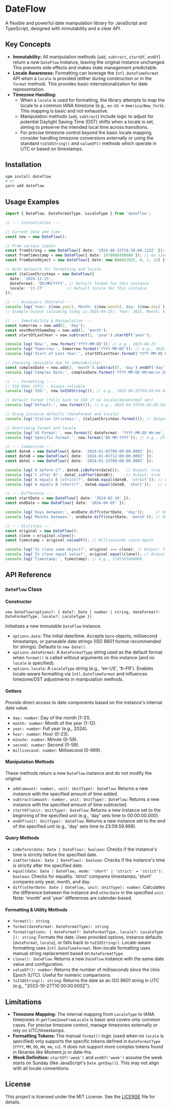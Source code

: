 # DateFlow

A flexible and powerful date manipulation library for JavaScript and TypeScript, designed with immutability and a clear API.

## Key Concepts

*   **Immutability:** All manipulation methods (`add`, `subtract`, `startOf`, `endOf`) return a *new* `DateFlow` instance, leaving the original instance unchanged. This prevents side effects and makes state management predictable.
*   **Locale Awareness:** Formatting can leverage the `Intl.DateTimeFormat` API when a `locale` is provided (either during construction or in the `format` method). This provides basic internationalization for date representation.
*   **Timezone Handling:**
    *   When a `locale` is used for formatting, the library attempts to map the locale to a common IANA timezone (e.g., `en-US` -> `America/New_York`). This mapping is basic and not exhaustive.
    *   Manipulation methods (`add`, `subtract`) include logic to adjust for potential Daylight Saving Time (DST) shifts when a locale is set, aiming to preserve the intended local time across transitions.
    *   For precise timezone control beyond the basic locale mapping, consider handling timezone conversions externally or using the standard `toISOString()` and `valueOf()` methods which operate in UTC or based on timestamps.

## Installation

```bash
npm install dateflow
# or
yarn add dateflow
```

## Usage Examples

```typescript
import { DateFlow, DateFormatType, LocaleType } from 'dateflow';

// --- Instantiation ---

// Current date and time
const now = new DateFlow();

// From various inputs
const fromString = new DateFlow({ date: '2024-08-15T10:30:00.123Z' });
const fromTimestamp = new DateFlow({ date: 1678886400000 }); // ms since epoch
const fromDateObject = new DateFlow({ date: new Date(2025, 0, 1, 12) }); // Jan 1, 2025, 12:00 local

// With defaults for formatting and locale
const italianChristmas = new DateFlow({
  date: '2024-12-25',
  dateFormat: 'DD/MM/YYYY', // Default format for this instance
  locale: 'it-IT'          // Default locale for this instance
});

// --- Accessors (Getters) ---
console.log(`Year: ${now.year}, Month: ${now.month}, Day: ${now.day}`);
// Example Output (assuming today is 2025-04-25): Year: 2025, Month: 4, Day: 25

// --- Immutability & Manipulation ---
const tomorrow = now.add(1, 'day');
const nextMonthSameDay = now.add(1, 'month');
const startOfLastYear = now.subtract(1, 'year').startOf('year');

console.log('Now:', now.format('YYYY-MM-DD')); // e.g., 2025-04-25
console.log('Tomorrow:', tomorrow.format('YYYY-MM-DD')); // e.g., 2025-04-26
console.log('Start of Last Year:', startOfLastYear.format('YYYY-MM-DD HH:mm:ss')); // e.g., 2024-01-01 00:00:00

// Chaining (possible due to immutability)
const complexDate = now.add(3, 'month').subtract(5, 'day').endOf('day');
console.log('Complex Date:', complexDate.format('YYYY-MM-DD HH:mm:ss.SSS')); // e.g., 2025-07-20 23:59:59.999

// --- Formatting ---
// ISO 8601 (UTC) - Always reliable
console.log('ISO:', now.toISOString()); // e.g., 2025-04-25TXX:XX:XX.XXXZ

// Default format (falls back to ISO if no locale/dateFormat set)
console.log('Default:', now.format()); // e.g., 2025-04-25TXX:XX:XX.XXXZ

// Using instance defaults (dateFormat and locale)
console.log('Italian Christmas:', italianChristmas.format()); // Output: 25/12/2024

// Overriding format and locale
console.log('US Format:', now.format({ dateFormat: 'YYYY-MM-DD HH:mm', locale: 'en-US' })); // e.g., 2025-04-25 10:00 (Time depends on NY time)
console.log('Specific Format:', now.format('DD-MM-YYYY')); // e.g., 25-04-2025

// --- Comparison ---
const dateA = new DateFlow({ date: '2024-01-01T00:00:00.000Z' });
const dateB = new DateFlow({ date: '2024-01-01T12:00:00.000Z' });
const dateC = new DateFlow({ date: '2024-01-15T00:00:00.000Z' });

console.log('A before C?', dateA.isBefore(dateC));   // Output: true
console.log('C after B?', dateC.isAfter(dateB));     // Output: true
console.log('A equals B (strict)?', dateA.equal(dateB, 'strict')); // Output: false
console.log('A equals B (short)?', dateA.equal(dateB, 'short'));   // Output: true (same day)

// --- Difference ---
const startDate = new DateFlow({ date: '2024-02-10' });
const endDate = new DateFlow({ date: '2024-04-05' });

console.log('Days between:', endDate.diff(startDate, 'day'));     // Output: 55
console.log('Months between:', endDate.diff(startDate, 'month')); // Output: 2 (April - February)

// --- Utilities ---
const original = new DateFlow();
const clone = original.clone();
const timestamp = original.valueOf(); // Milliseconds since epoch

console.log('Is clone same object?', original === clone); // Output: false
console.log('Is clone equal value?', original.equal(clone)); // Output: true
console.log('Timestamp:', timestamp); // e.g., 1745565600000
```

## API Reference

### `DateFlow` Class

#### Constructor

`new DateFlow(options?: { date?: Date | number | string, dateFormat?: DateFormatType, locale?: LocaleType })`

Initializes a new immutable `DateFlow` instance.

*   `options.date`: The initial date/time. Accepts `Date` objects, millisecond timestamps, or parseable date strings (ISO 8601 format recommended for strings). Defaults to `new Date()`.
*   `options.dateFormat`: A `DateFormatType` string used as the default format when `format()` is called without arguments on this instance (and no `locale` is specified).
*   `options.locale`: A `LocaleType` string (e.g., 'en-US', 'fr-FR'). Enables locale-aware formatting via `Intl.DateTimeFormat` and influences timezone/DST adjustments in manipulation methods.

#### Getters

Provide direct access to date components based on the instance's internal date value.

*   `day: number`: Day of the month (1-31).
*   `month: number`: Month of the year (1-12).
*   `year: number`: Full year (e.g., 2024).
*   `hour: number`: Hour (0-23).
*   `minute: number`: Minute (0-59).
*   `second: number`: Second (0-59).
*   `millisecond: number`: Millisecond (0-999).

#### Manipulation Methods

These methods return a *new* `DateFlow` instance and do not modify the original.

*   `add(amount: number, unit: UnitType): DateFlow`: Returns a new instance with the specified amount of time added.
*   `subtract(amount: number, unit: UnitType): DateFlow`: Returns a new instance with the specified amount of time subtracted.
*   `startOf(unit: UnitType): DateFlow`: Returns a new instance set to the beginning of the specified unit (e.g., 'day' sets time to 00:00:00.000).
*   `endOf(unit: UnitType): DateFlow`: Returns a new instance set to the end of the specified unit (e.g., 'day' sets time to 23:59:59.999).

#### Query Methods

*   `isBefore(date: Date | DateFlow): boolean`: Checks if the instance's time is strictly before the specified date.
*   `isAfter(date: Date | DateFlow): boolean`: Checks if the instance's time is strictly after the specified date.
*   `equal(date: Date | DateFlow, mode: 'short' | 'strict' = 'strict'): boolean`: Checks for equality. 'strict' compares timestamps; 'short' compares only year, month, and day.
*   `diff(otherDate: Date | DateFlow, unit: UnitType): number`: Calculates the difference between the instance and `otherDate` in the specified `unit`. Note: 'month' and 'year' differences are calendar-based.

#### Formatting & Utility Methods

*   `format(): string`
*   `format(dateFormat: DateFormatType): string`
*   `format(options: { dateFormat?: DateFormatType, locale?: LocaleType }): string`: Formats the date. Uses provided options, instance defaults (`dateFormat`, `locale`), or falls back to `toISOString()`. Locale-aware formatting uses `Intl.DateTimeFormat`. Non-locale formatting uses manual string replacement based on `DateFormatType`.
*   `clone(): DateFlow`: Returns a new `DateFlow` instance with the same date value and configuration.
*   `valueOf(): number`: Returns the number of milliseconds since the Unix Epoch (UTC). Useful for numeric comparisons.
*   `toISOString(): string`: Returns the date as an ISO 8601 string in UTC (e.g., "2023-10-27T10:30:00.000Z").

## Limitations

*   **Timezone Mapping:** The internal mapping from `LocaleType` to IANA timezones in `getTimeZoneFromLocale` is basic and covers only common cases. For precise timezone control, manage timezones externally or rely on UTC/timestamps.
*   **Formatting Tokens:** The manual `format()` logic (used when no `locale` is specified) only supports the specific tokens defined in `DateFormatType` (`YYYY`, `MM`, `DD`, `HH`, `mm`, `ss`). It does not support more complex tokens found in libraries like Moment.js or date-fns.
*   **Week Definition:** `startOf('week')` and `endOf('week')` assume the week starts on Sunday (like JavaScript's `Date.getDay()`). This may not align with all locale conventions.

## License

This project is licensed under the MIT License. See the [LICENSE](LICENSE) file for details.